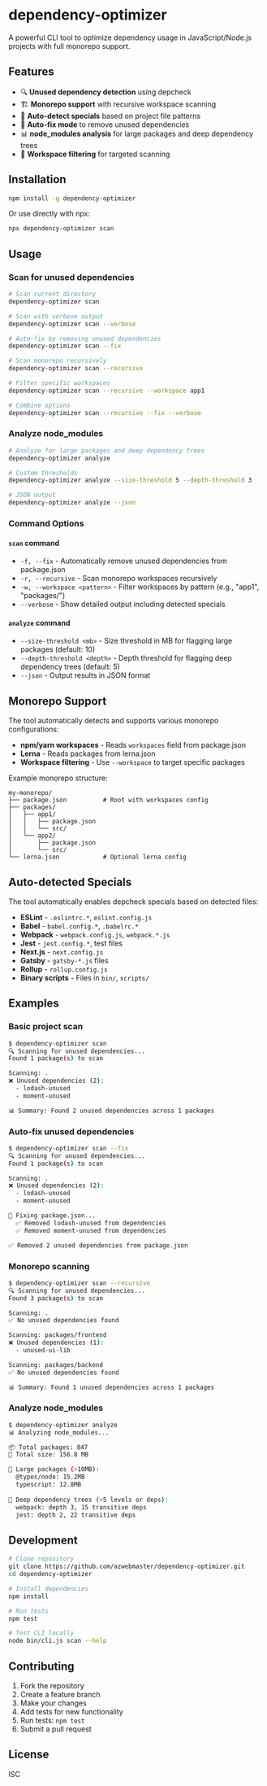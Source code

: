 # dependency-optimizer

A powerful CLI tool to optimize dependency usage in JavaScript/Node.js projects with full monorepo support.

## Features

- 🔍 **Unused dependency detection** using depcheck
- 🏗️ **Monorepo support** with recursive workspace scanning
- 🤖 **Auto-detect specials** based on project file patterns  
- 🔧 **Auto-fix mode** to remove unused dependencies
- 📊 **node_modules analysis** for large packages and deep dependency trees
- 🎯 **Workspace filtering** for targeted scanning

## Installation

```bash
npm install -g dependency-optimizer
```

Or use directly with npx:

```bash
npx dependency-optimizer scan
```

## Usage

### Scan for unused dependencies

```bash
# Scan current directory
dependency-optimizer scan

# Scan with verbose output
dependency-optimizer scan --verbose

# Auto-fix by removing unused dependencies
dependency-optimizer scan --fix

# Scan monorepo recursively
dependency-optimizer scan --recursive

# Filter specific workspaces
dependency-optimizer scan --recursive --workspace app1

# Combine options
dependency-optimizer scan --recursive --fix --verbose
```

### Analyze node_modules

```bash
# Analyze for large packages and deep dependency trees
dependency-optimizer analyze

# Custom thresholds
dependency-optimizer analyze --size-threshold 5 --depth-threshold 3

# JSON output
dependency-optimizer analyze --json
```

### Command Options

#### `scan` command
- `-f, --fix` - Automatically remove unused dependencies from package.json
- `-r, --recursive` - Scan monorepo workspaces recursively  
- `-w, --workspace <pattern>` - Filter workspaces by pattern (e.g., "app1", "packages/")
- `--verbose` - Show detailed output including detected specials

#### `analyze` command  
- `--size-threshold <mb>` - Size threshold in MB for flagging large packages (default: 10)
- `--depth-threshold <depth>` - Depth threshold for flagging deep dependency trees (default: 5)
- `--json` - Output results in JSON format

## Monorepo Support

The tool automatically detects and supports various monorepo configurations:

- **npm/yarn workspaces** - Reads `workspaces` field from package.json
- **Lerna** - Reads packages from lerna.json
- **Workspace filtering** - Use `--workspace` to target specific packages

Example monorepo structure:
```
my-monorepo/
├── package.json          # Root with workspaces config
├── packages/
│   ├── app1/
│   │   ├── package.json
│   │   └── src/
│   └── app2/
│       ├── package.json  
│       └── src/
└── lerna.json            # Optional lerna config
```

## Auto-detected Specials

The tool automatically enables depcheck specials based on detected files:

- **ESLint** - `.eslintrc.*`, `eslint.config.js`
- **Babel** - `babel.config.*`, `.babelrc.*`  
- **Webpack** - `webpack.config.js`, `webpack.*.js`
- **Jest** - `jest.config.*`, test files
- **Next.js** - `next.config.js`
- **Gatsby** - `gatsby-*.js` files
- **Rollup** - `rollup.config.js`
- **Binary scripts** - Files in `bin/`, `scripts/`

## Examples

### Basic project scan
```bash
$ dependency-optimizer scan
🔍 Scanning for unused dependencies...
Found 1 package(s) to scan

Scanning: .
❌ Unused dependencies (2):
  - lodash-unused
  - moment-unused

📊 Summary: Found 2 unused dependencies across 1 packages
```

### Auto-fix unused dependencies
```bash
$ dependency-optimizer scan --fix
🔍 Scanning for unused dependencies...
Found 1 package(s) to scan

Scanning: .
❌ Unused dependencies (2):
  - lodash-unused
  - moment-unused

🔧 Fixing package.json...
  ✅ Removed lodash-unused from dependencies
  ✅ Removed moment-unused from dependencies

✅ Removed 2 unused dependencies from package.json
```

### Monorepo scanning
```bash
$ dependency-optimizer scan --recursive
🔍 Scanning for unused dependencies...
Found 3 package(s) to scan

Scanning: .
✅ No unused dependencies found

Scanning: packages/frontend
❌ Unused dependencies (1):
  - unused-ui-lib

Scanning: packages/backend  
✅ No unused dependencies found

📊 Summary: Found 1 unused dependencies across 1 packages
```

### Analyze node_modules
```bash
$ dependency-optimizer analyze
📊 Analyzing node_modules...

📦 Total packages: 847
💾 Total size: 156.8 MB

🔴 Large packages (>10MB):
  @types/node: 15.2MB
  typescript: 12.8MB
  
🔶 Deep dependency trees (>5 levels or deps):
  webpack: depth 3, 15 transitive deps
  jest: depth 2, 22 transitive deps
```

## Development

```bash
# Clone repository
git clone https://github.com/azwebmaster/dependency-optimizer.git
cd dependency-optimizer

# Install dependencies
npm install

# Run tests
npm test

# Test CLI locally
node bin/cli.js scan --help
```

## Contributing

1. Fork the repository
2. Create a feature branch
3. Make your changes
4. Add tests for new functionality
5. Run tests: `npm test`
6. Submit a pull request

## License

ISC
